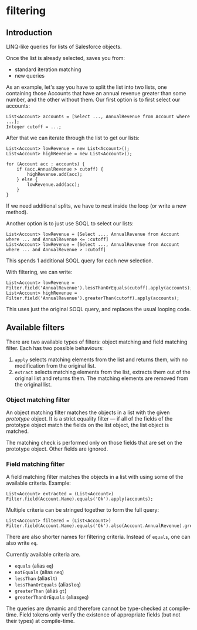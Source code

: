 # filtering

## Introduction

LINQ-like queries for lists of Salesforce objects.

Once the list is already selected, saves you from:
- standard iteration matching
- new queries

As an example, let's say you have to split the list into two lists, one containing those Accounts that have an annual revenue greater than some number, and the other without them. Our first option is to first select our accounts:

    List<Account> accounts = [Select ..., AnnualRevenue from Account where ...];
    Integer cutoff = ...;

After that we can iterate through the list to get our lists:

    List<Account> lowRevenue = new List<Account>();
    List<Account> highRevenue = new List<Account>();

    for (Account acc : accounts) {
        if (acc.AnnualRevenue > cutoff) {
            highRevenue.add(acc);
        } else {
            lowRevenue.add(acc);
        }
    }

If we need additional splits, we have to nest inside the loop (or write a new method).

Another option is to just use SOQL to select our lists:

    List<Account> lowRevenue = [Select ..., AnnualRevenue from Account where ... and AnnualRevenue <= :cutoff]
    List<Account> lowRevenue = [Select ..., AnnualRevenue from Account where ... and AnnualRevenue > :cutoff]

This spends 1 additional SOQL query for each new selection.

With filtering, we can write:

    List<Account> lowRevenue = Filter.field('AnnualRevenue').lessThanOrEquals(cutoff).apply(accounts);
    List<Account> highRevenue = Filter.field('AnnualRevenue').greaterThan(cutoff).apply(accounts);

This uses just the original SOQL query, and replaces the usual looping code.

## Available filters

There are two available types of filters: object matching and field matching filter. Each has two possible behaviours:

1. `apply` selects matching elements from the list and returns them, with no modification from the original list.
2. `extract` selects matching elements from the list, extracts them out of the original list and returns them. The matching elements are removed from the original list.

### Object matching filter

An object matching filter matches the objects in a list with the given *prototype* object. It is a strict equality filter — if all of the fields of the prototype object match the fields on the list object, the list object is matched.

The matching check is performed only on those fields that are set on the prototype object. Other fields are ignored.

### Field matching filter

A field matching filter matches the objects in a list with using some of the available criteria. Example:

    List<Account> extracted = (List<Account>) Filter.field(Account.Name).equals('Ok').apply(accounts);

Multiple criteria can be stringed together to form the full query:

    List<Account> filtered = (List<Account>) Filter.field(Account.Name).equals('Ok').also(Account.AnnualRevenue).greaterThan(100000).apply(accounts);

There are also shorter names for filtering criteria. Instead of `equals`, one can also write `eq`.

Currently available criteria are.

* `equals` (alias `eq`)
* `notEquals` (alias `neq`)
* `lessThan` (alias`lt`)
* `lessThanOrEquals` (alias`leq`)
* `greaterThan` (alias `gt`)
* `greaterThanOrEquals` (alias`geq`)

The queries are dynamic and therefore cannot be type-checked at compile-time. Field tokens only verify the existence of appropriate fields (but not their types) at compile-time.
